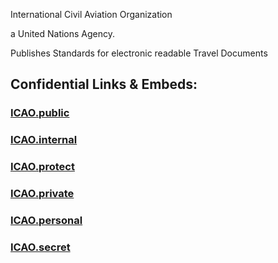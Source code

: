 International 
Civil 
Aviation 
Organization 

a United Nations Agency.

Publishes Standards for electronic readable Travel Documents 


## Confidential Links & Embeds: 

### [ICAO.public](/_public\UN(United_Nations)/ICAO.public.md) 

### [ICAO.internal](/_internal\UN(United_Nations)/ICAO.internal.md) 

### [ICAO.protect](/_protect\UN(United_Nations)/ICAO.protect.md) 

### [ICAO.private](/_private\UN(United_Nations)/ICAO.private.md) 

### [ICAO.personal](/_personal\UN(United_Nations)/ICAO.personal.md) 

### [ICAO.secret](/_secret\UN(United_Nations)/ICAO.secret.md)

